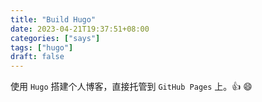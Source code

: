 ```yaml
---
title: "Build Hugo"
date: 2023-04-21T19:37:51+08:00
categories: ["says"]
tags: ["hugo"]
draft: false
---
```


使用 `Hugo` 搭建个人博客，直接托管到 `GitHub Pages` 上。:+1: :smile:
